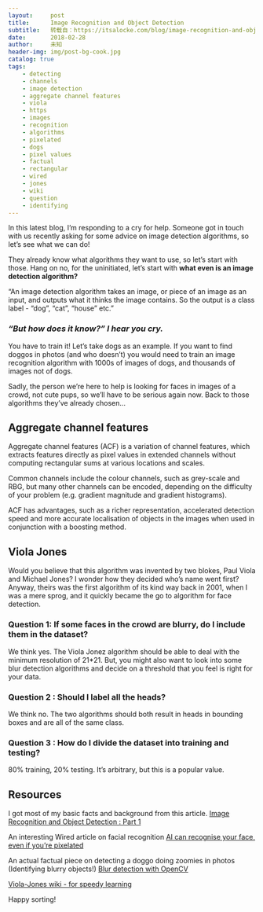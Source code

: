 ```yaml
---
layout:     post
title:      Image Recognition and Object Detection
subtitle:   转载自：https://itsalocke.com/blog/image-recognition-and-object-detection/
date:       2018-02-28
author:     未知
header-img: img/post-bg-cook.jpg
catalog: true
tags:
    - detecting
    - channels
    - image detection
    - aggregate channel features
    - viola
    - https
    - images
    - recognition
    - algorithms
    - pixelated
    - dogs
    - pixel values
    - factual
    - rectangular
    - wired
    - jones
    - wiki
    - question
    - identifying
---
```


In this latest blog, I’m responding to a cry for help. Someone got in touch with us recently asking for some advice on image detection algorithms, so let’s see what we can do!

They already know what algorithms they want to use, so let’s start with those. Hang on no, for the uninitiated, let’s start with **what even is an image detection algorithm?**

“An image detection algorithm takes an image, or piece of an image as an input, and outputs what it thinks the image contains. So the output is a class label - “dog”, “cat”, “house” etc.”

### *“But how does it know?” I hear you cry.*

You have to train it! Let’s take dogs as an example. If you want to find doggos in photos (and who doesn’t) you would need to train an image recognition algorithm with 1000s of images of dogs, and thousands of images not of dogs.

Sadly, the person we’re here to help is looking for faces in images of a crowd, not cute pups, so we’ll have to be serious again now. Back to those algorithms they’ve already chosen…

## Aggregate channel features

Aggregate channel features (ACF) is a variation of channel features, which extracts features directly as pixel values in extended channels without computing rectangular sums at various locations and scales.

Common channels include the colour channels, such as grey-scale and RBG, but many other channels can be encoded, depending on the difficulty of your problem (e.g. gradient magnitude and gradient histograms).

ACF has advantages, such as a richer representation, accelerated detection speed and more accurate localisation of objects in the images when used in conjunction with a boosting method.

## Viola Jones

Would you believe that this algorithm was invented by two blokes, Paul Viola and Michael Jones? I wonder how they decided who’s name went first? Anyway, theirs was the first algorithm of its kind way back in 2001, when I was a mere sprog, and it quickly became the go to algorithm for face detection.

### Question 1: If some faces in the crowd are blurry, do I include them in the dataset?

We think yes. The Viola Jonez algorithm should be able to deal with the minimum resolution of 21*21. But, you might also want to look into some blur detection algorithms and decide on a threshold that you feel is right for your data.

### Question 2 : Should I label all the heads?

We think no. The two algorithms should both result in heads in bounding boxes and are all of the same class.

### Question 3 : How do I divide the dataset into training and testing?

80% training, 20% testing. It’s arbitrary, but this is a popular value.

## Resources

I got most of my basic facts and background from this article. [Image Recognition and Object Detection : Part 1](https://www.learnopencv.com/image-recognition-and-object-detection-part1)

An interesting Wired article on facial recognition [AI can recognise your face, even if you’re pixelated](https://www.wired.com/2016/09/machine-learning-can-identify-pixelated-faces-researchers-show)

An actual factual piece on detecting a doggo doing zoomies in photos (Identifying blurry objects!) [Blur detection with OpenCV](https://www.pyimagesearch.com/2015/09/07/blur-detection-with-opencv)

[Viola-Jones wiki - for speedy learning](https://en.wikipedia.org/wiki/Violaâ€“Jones_object_detection_framework)

Happy sorting!
